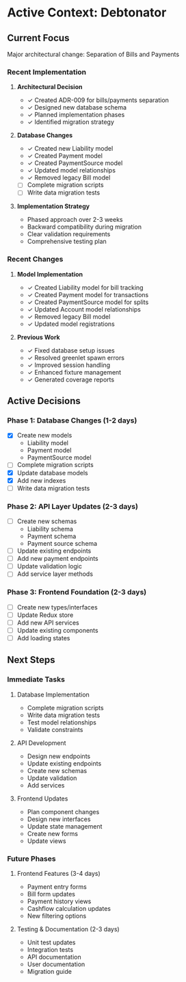 # Active Context: Debtonator

## Current Focus
Major architectural change: Separation of Bills and Payments

### Recent Implementation
1. **Architectural Decision**
   - ✓ Created ADR-009 for bills/payments separation
   - ✓ Designed new database schema
   - ✓ Planned implementation phases
   - ✓ Identified migration strategy

2. **Database Changes**
   - ✓ Created new Liability model
   - ✓ Created Payment model
   - ✓ Created PaymentSource model
   - ✓ Updated model relationships
   - ✓ Removed legacy Bill model
   - [ ] Complete migration scripts
   - [ ] Write data migration tests

3. **Implementation Strategy**
   - Phased approach over 2-3 weeks
   - Backward compatibility during migration
   - Clear validation requirements
   - Comprehensive testing plan

### Recent Changes
1. **Model Implementation**
   - ✓ Created Liability model for bill tracking
   - ✓ Created Payment model for transactions
   - ✓ Created PaymentSource model for splits
   - ✓ Updated Account model relationships
   - ✓ Removed legacy Bill model
   - ✓ Updated model registrations

2. **Previous Work**
   - ✓ Fixed database setup issues
   - ✓ Resolved greenlet spawn errors
   - ✓ Improved session handling
   - ✓ Enhanced fixture management
   - ✓ Generated coverage reports

## Active Decisions

### Phase 1: Database Changes (1-2 days)
- [x] Create new models
  - Liability model
  - Payment model
  - PaymentSource model
- [ ] Complete migration scripts
- [x] Update database models
- [x] Add new indexes
- [ ] Write data migration tests

### Phase 2: API Layer Updates (2-3 days)
- [ ] Create new schemas
  - Liability schema
  - Payment schema
  - Payment source schema
- [ ] Update existing endpoints
- [ ] Add new payment endpoints
- [ ] Update validation logic
- [ ] Add service layer methods

### Phase 3: Frontend Foundation (2-3 days)
- [ ] Create new types/interfaces
- [ ] Update Redux store
- [ ] Add new API services
- [ ] Update existing components
- [ ] Add loading states

## Next Steps

### Immediate Tasks
1. Database Implementation
   - Complete migration scripts
   - Write data migration tests
   - Test model relationships
   - Validate constraints

2. API Development
   - Design new endpoints
   - Update existing endpoints
   - Create new schemas
   - Update validation
   - Add services

3. Frontend Updates
   - Plan component changes
   - Design new interfaces
   - Update state management
   - Create new forms
   - Update views

### Future Phases
1. Frontend Features (3-4 days)
   - Payment entry forms
   - Bill form updates
   - Payment history views
   - Cashflow calculation updates
   - New filtering options

2. Testing & Documentation (2-3 days)
   - Unit test updates
   - Integration tests
   - API documentation
   - User documentation
   - Migration guide

